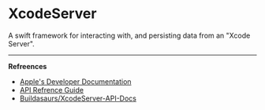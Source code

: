 # XcodeServer
A swift framework for interacting with, and persisting data from an "Xcode Server".

---

**Refreences**

* [Apple's Developer Documentation](https://developer.apple.com/library/archive/documentation/Xcode/Conceptual/XcodeServerAPIReference/index.html)
* [API Refrence Guide](Documentation/XcodeServerAPIReference.md)
* [Buildasaurs/XcodeServer-API-Docs](https://github.com/buildasaurs/XcodeServer-API-Docs)
